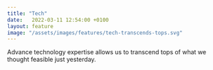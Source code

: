 ```yaml
---
title: "Tech"
date:   2022-03-11 12:54:00 +0100
layout: feature
image: "/assets/images/features/tech-transcends-tops.svg"
---
```


Advance technology expertise allows us to transcend tops of what we thought feasible just yesterday.
